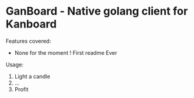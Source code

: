 # GanBoard - Native golang client for Kanboard

Features covered:
- None for the moment ! First readme Ever

Usage:
1. Light a candle
2. ...
3. Profit
